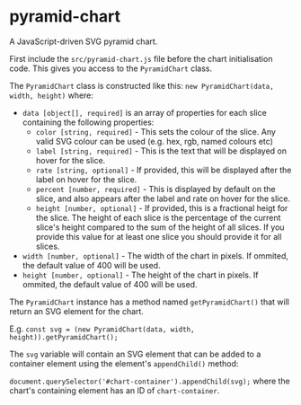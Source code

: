 # pyramid-chart
A JavaScript-driven SVG pyramid chart.

First include the `src/pyramid-chart.js` file before the chart initialisation code. This gives you access to the `PyramidChart` class.

The `PyramidChart` class is constructed like this: `new PyramidChart(data, width, height)` where:

* `data [object[], required]` is an array of properties for each slice containing the following properties:
    * `color [string, required]` - This sets the colour of the slice. Any valid SVG colour can be used (e.g. hex, rgb, named colours etc)
    * `label [string, required]` - This is the text that will be displayed on hover for the slice.
    * `rate [string, optional]` - If provided, this will be displayed after the label on hover for the slice.
    * `percent [number, required]` - This is displayed by default on the slice, and also appears after the label and rate on hover for the slice.
    * `height [number, optional]` - If provided, this is a fractional heigt for the slice. The height of each slice is the percentage of the current slice's height compared to the sum of the height of all slices. If you provide this value for at least one slice you should provide it for all slices.
* `width [number, optional]` - The width of the chart in pixels. If ommited, the default value of 400 will be used.
* `height [number, optional]` - The height of the chart in pixels. If ommited, the default value of 400 will be used.

The `PyramidChart` instance has a method named `getPyramidChart()` that will return an SVG element for the chart.

E.g. `const svg = (new PyramidChart(data, width, height)).getPyramidChart();` 

The `svg` variable will contain an SVG element that can be added to a container element using the element's `appendChild()` method:

`document.querySelector('#chart-container').appendChild(svg);` where the chart's containing element has an ID of `chart-container`.